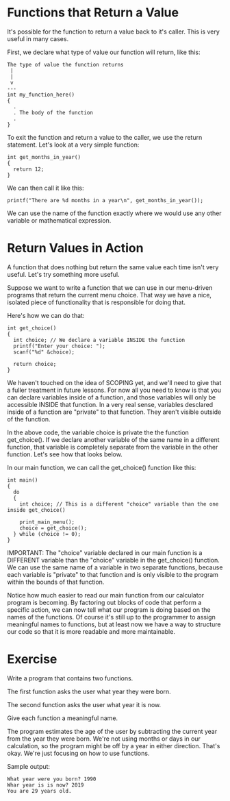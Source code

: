 Functions that Return a Value
=============================

It's possible for the function to return a value back to it's caller. This
is very useful in many cases.

First, we declare what type of value our function will return, like this:

```
The type of value the function returns
 |
 |
 v
---
int my_function_here()
{
  .
  . The body of the function
  .
}
```

To exit the function and return a value to the caller, we use the return statement.
Let's look at a very simple function:

```
int get_months_in_year()
{
  return 12;
}
```

We can then call it like this:

```
printf("There are %d months in a year\n", get_months_in_year());
```

We can use the name of the function exactly where we would use any other variable or
mathematical expression.

Return Values in Action
=======================

A function that does nothing but return the same value each time isn't very useful.
Let's try something more useful.

Suppose we want to write a function that we can use in our menu-driven programs that
return the current menu choice. That way we have a nice, isolated piece of functionality
that is responsible for doing that.

Here's how we can do that:

```
int get_choice()
{
  int choice; // We declare a variable INSIDE the function
  printf("Enter your choice: ");
  scanf("%d" &choice);

  return choice;
}
```

We haven't touched on the idea of SCOPING yet, and we'll need to give that a fuller treatment
in future lessons. For now all you need to know is that you can declare variables inside of
a function, and those variables will only be accessible INSIDE that function. In a very real
sense, variables desclared inside of a function are "private" to that function. They aren't
visible outside of the function.

In the above code, the variable choice is private the the function get_choice(). If we declare
another variable of the same name in a different function, that variable is completely separate
from the variable in the other function. Let's see how that looks below.

In our main function, we can call the get_choice() function like this:

```
int main()
{
  do
  {
    int choice; // This is a different "choice" variable than the one inside get_choice()

    print_main_menu();
    choice = get_choice();
  } while (choice != 0);
}
```

IMPORTANT: The "choice" variable declared in our main function is a DIFFERENT variable than the
"choice" variable in the get_choice() function. We can use the same name of a variable in two
separate functions, because each variable is "private" to that function and is only visible to 
the program within the bounds of that function.

Notice how much easier to read our main function from our calculator program is becoming. By
factoring out blocks of code that perform a specific action, we can now tell what our program
is doing based on the names of the functions. Of course it's still up to the programmer to assign
meaningful names to functions, but at least now we have a way to structure our code so that it is
more readable and more maintainable.

Exercise
========

Write a program that contains two functions.

The first function asks the user what year they were born.

The second function asks the user what year it is now.

Give each function a meaningful name.

The program estimates the age of the user by subtracting the current year from the year they
were born. We're not using months or days in our calculation, so the program might be off by
a year in either direction. That's okay. We're just focusing on how to use functions.

Sample output:

```
What year were you born? 1990
Whar year is is now? 2019
You are 29 years old.
```
